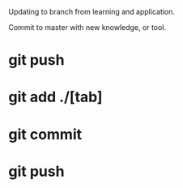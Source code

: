 Updating to branch from learning and application.

Commit to master with new knowledge, or tool.

# git push
# git add ./[tab]
# git commit
# git push


